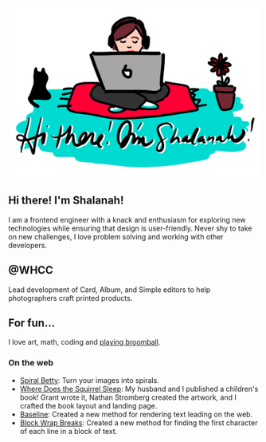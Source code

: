 <img src="https://github.com/shalanah/shalanah/blob/master/shalanah.png?raw=true" />

## Hi there! I'm Shalanah!
I am a frontend engineer with a knack and enthusiasm for exploring new technologies while ensuring that design is user-friendly. Never shy to take on new challenges, I love problem solving and working with other developers.

## @WHCC
Lead development of Card, Album, and Simple editors to help photographers craft printed products. 

## For fun...

I love art, math, coding and [playing broomball](https://youtu.be/jXegEec5dC8?t=1973).

### On the web

- [Spiral Betty](spiralbetty.com): Turn your images into spirals.
- [Where Does the Squirrel Sleep](wheredoesthesquirrelsleep.com): My husband and I published a children's book! Grant wrote it, Nathan Stromberg created the artwork, and I crafted the book layout and landing page.
- [Baseline](https://shalanah.github.io/baseline/): Created a new method for rendering text leading on the web.
- [Block Wrap Breaks](https://github.com/shalanah/block-wrap-breaks): Created a new method for finding the first character of each line in a block of text.


<!--
**shalanah/shalanah** is a ✨ _special_ ✨ repository because its `README.md` (this file) appears on your GitHub profile.

Here are some ideas to get you started:

- 🔭 I’m currently working on ...
- 🌱 I’m currently learning ...
- 👯 I’m looking to collaborate on ...
- 🤔 I’m looking for help with ...
- 💬 Ask me about ...
- 📫 How to reach me: ...
- 😄 Pronouns: ...
- ⚡ Fun fact: ...
-->

